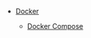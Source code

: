 - [Docker](/docker/README.md "Docker")

  - [Docker Compose](/docker/compose/README.md "Docker Compose")
